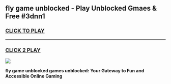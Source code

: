 
## fly game unblocked - Play Unblocked Gmaes & Free #3dnn1
<h3>
<a href="https://news.freeplayer.one?title=fly_game_unblocked&ref=03M">CLICK TO PLAY</a></h3>
<hr>

<h3>
<a href="https://news.freeplayer.one?title=fly_game_unblocked&ref=03M">CLICK 2 PLAY</a>
  
</h3>

<a href="https://news.freeplayer.one?title=fly_game_unblocked&ref=03M"><img src="https://clearcache.store/games.png"></a>


**fly game unblocked games unblocked: Your Gateway to Fun and Accessible Online Gaming**
